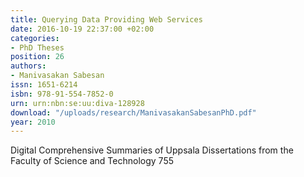 ```yaml
---
title: Querying Data Providing Web Services
date: 2016-10-19 22:37:00 +02:00
categories:
- PhD Theses
position: 26
authors:
- Manivasakan Sabesan
issn: 1651-6214
isbn: 978-91-554-7852-0
urn: urn:nbn:se:uu:diva-128928
download: "/uploads/research/ManivasakanSabesanPhD.pdf"
year: 2010
---
```


Digital Comprehensive Summaries of Uppsala Dissertations from the Faculty of Science and Technology 755
